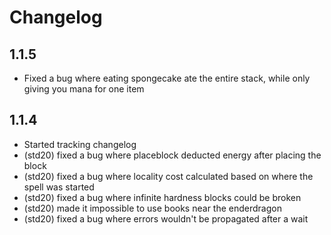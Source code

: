 # Changelog

## 1.1.5

- Fixed a bug where eating spongecake ate the entire stack, while only giving
  you mana for one item

## 1.1.4

- Started tracking changelog
- (std20) fixed a bug where placeblock deducted energy after placing the block
- (std20) fixed a bug where locality cost calculated based on where the spell was started
- (std20) fixed a bug where infinite hardness blocks could be broken
- (std20) made it impossible to use books near the enderdragon
- (std20) fixed a bug where errors wouldn't be propagated after a wait